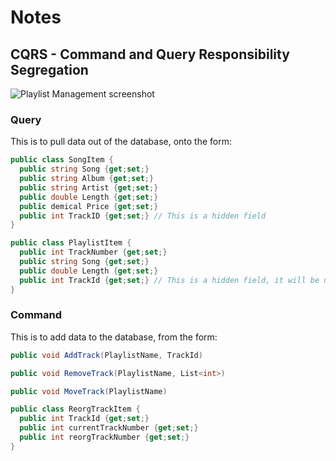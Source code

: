 # Notes

## CQRS - Command and Query Responsibility Segregation

![Playlist Management screenshot](PLayList&nbspManagement&nbspscreen&nbspshot.PNG)

### Query

This is to pull data out of the database, onto the form:
```c#
public class SongItem {
  public string Song {get;set;}
  public string Album {get;set;}
  public string Artist {get;set;}
  public double Length {get;set;}
  public demical Price {get;set;}
  public int TrackID {get;set;} // This is a hidden field
}

public class PlaylistItem {
  public int TrackNumber {get;set;}
  public string Song {get;set;}
  public double Length {get;set;}
  public int TrackId {get;set;} // This is a hidden field, it will be used to delete a record
}
```

### Command

This is to add data to the database, from the form:
```c#
public void AddTrack(PlaylistName, TrackId)

public void RemoveTrack(PlaylistName, List<int>)

public void MoveTrack(PlaylistName)

public class ReorgTrackItem {
  public int TrackId {get;set;}
  public int currentTrackNumber {get;set;}
  public int reorgTrackNumber {get;set;}
}
```
